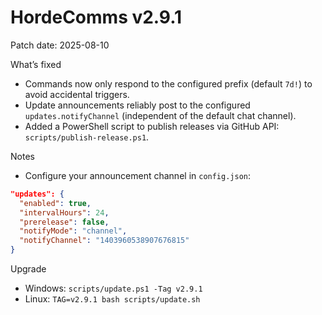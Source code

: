 # HordeComms v2.9.1

Patch date: 2025-08-10

What’s fixed
- Commands now only respond to the configured prefix (default `7d!`) to avoid accidental triggers.
- Update announcements reliably post to the configured `updates.notifyChannel` (independent of the default chat channel).
- Added a PowerShell script to publish releases via GitHub API: `scripts/publish-release.ps1`.

Notes
- Configure your announcement channel in `config.json`:
```json
"updates": {
  "enabled": true,
  "intervalHours": 24,
  "prerelease": false,
  "notifyMode": "channel",
  "notifyChannel": "1403960538907676815"
}
```

Upgrade
- Windows: `scripts/update.ps1 -Tag v2.9.1`
- Linux: `TAG=v2.9.1 bash scripts/update.sh`
